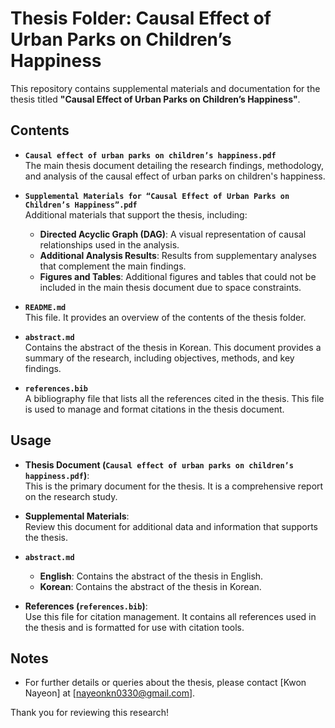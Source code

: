 # Thesis Folder: Causal Effect of Urban Parks on Children’s Happiness

This repository contains supplemental materials and documentation for the thesis titled **"Causal Effect of Urban Parks on Children’s Happiness"**.

## Contents

- **`Causal effect of urban parks on children’s happiness.pdf`**  
  The main thesis document detailing the research findings, methodology, and analysis of the causal effect of urban parks on children's happiness.

- **`Supplemental Materials for “Causal Effect of Urban Parks on Children’s Happiness”.pdf`**  
  Additional materials that support the thesis, including:
  - **Directed Acyclic Graph (DAG)**: A visual representation of causal relationships used in the analysis.
  - **Additional Analysis Results**: Results from supplementary analyses that complement the main findings.
  - **Figures and Tables**: Additional figures and tables that could not be included in the main thesis document due to space constraints.

- **`README.md`**  
  This file. It provides an overview of the contents of the thesis folder.

- **`abstract.md`**  
  Contains the abstract of the thesis in Korean. This document provides a summary of the research, including objectives, methods, and key findings.

- **`references.bib`**  
  A bibliography file that lists all the references cited in the thesis. This file is used to manage and format citations in the thesis document.

## Usage

- **Thesis Document (`Causal effect of urban parks on children’s happiness.pdf`)**:  
  This is the primary document for the thesis. It is a comprehensive report on the research study.

- **Supplemental Materials**:  
  Review this document for additional data and information that supports the thesis.

- **`abstract.md`**  
  - **English**: Contains the abstract of the thesis in English.
  - **Korean**: Contains the abstract of the thesis in Korean.

- **References (`references.bib`)**:  
  Use this file for citation management. It contains all references used in the thesis and is formatted for use with citation tools.

## Notes

- For further details or queries about the thesis, please contact [Kwon Nayeon] at [nayeonkn0330@gmail.com].

Thank you for reviewing this research!
